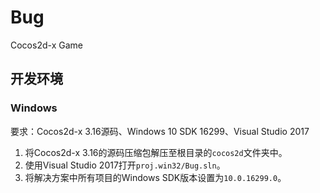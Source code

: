 # Bug

Cocos2d-x Game

## 开发环境

### Windows

要求：Cocos2d-x 3.16源码、Windows 10 SDK 16299、Visual Studio 2017

1. 将Cocos2d-x 3.16的源码压缩包解压至根目录的`cocos2d`文件夹中。
2. 使用Visual Studio 2017打开`proj.win32/Bug.sln`。
3. 将解决方案中所有项目的Windows SDK版本设置为`10.0.16299.0`。

